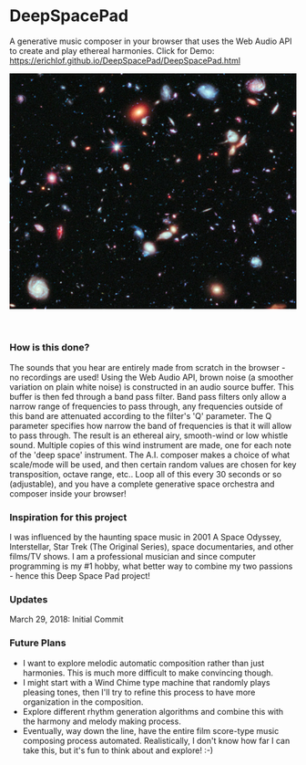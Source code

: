# DeepSpacePad
A generative music composer in your browser that uses the Web Audio API to create and play ethereal harmonies. Click for Demo: https://erichlof.github.io/DeepSpacePad/DeepSpacePad.html 

![](images/hubble_edf_detail.jpg)

<br>

<h3>How is this done?</h3>
The sounds that you hear are entirely made from scratch in the browser - no recordings are used!  Using the Web Audio API, brown noise (a smoother variation on plain white noise) is constructed in an audio source buffer.  This buffer is then fed through a band pass filter.  Band pass filters only allow a narrow range of frequencies to pass through, any frequencies outside of this band are attenuated according to the filter's 'Q' parameter.  The Q parameter specifies how narrow the band of frequencies is that it will allow to pass through.  The result is an ethereal airy, smooth-wind or low whistle sound.  Multiple copies of this wind instrument are made, one for each note of the 'deep space' instrument.  The A.I. composer makes a choice of what scale/mode will be used, and then certain random values are chosen for key transposition, octave range, etc..  Loop all of this every 30 seconds or so (adjustable), and you have a complete generative space orchestra and composer inside your browser!

<br>

<h3>Inspiration for this project</h3>
I was influenced by the haunting space music in 2001 A Space Odyssey, Interstellar, Star Trek (The Original Series), space documentaries, and other films/TV shows.  I am a professional musician and since computer programming is my #1 hobby, what better way to combine my two passions - hence this Deep Space Pad project!

<br>

<h3>Updates</h3>

March 29, 2018: Initial Commit

<h3>Future Plans</h3>

* I want to explore melodic automatic composition rather than just harmonies.  This is much more difficult to make convincing though.  
* I might start with a Wind Chime type machine that randomly plays pleasing tones, then I'll try to refine this process to have more organization in the composition.
* Explore different rhythm generation algorithms and combine this with the harmony and melody making process.
* Eventually, way down the line, have the entire film score-type music composing process automated. Realistically, I don't know how far I can take this, but it's fun to think about and explore! :-)
